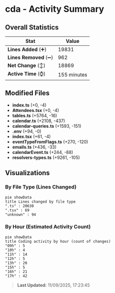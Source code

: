 # cda - Activity Summary 

## Overall Statistics

| Stat                   | Value                                                             |
| ---------------------- | ----------------------------------------------------------------- |
| **Lines Added** (➕)   | 19831                                          |
| **Lines Removed** (➖) | 962                                        |
| **Net Change** (↕)    | 18869                |
| **Active Time** (⌚)   | 155 minutes |


## Modified Files
- **index.ts** (+0, -4)
- **Attendees.tsx** (+0, -4)
- **tables.ts** (+5764, -16)
- **calendar.ts** (+2108, -437)
- **calendar-queries.ts** (+1593, -151)
- **.env** (+94, -0)
- **index.tsx** (+61, -4)
- **eventTypeFromFlags.ts** (+270, -120)
- **emails.ts** (+436, -33)
- **calendarEvent.ts** (+244, -88)
- **resolvers-types.ts** (+9261, -105)

## Visualizations

### By File Type (Lines Changed)

```mermaid
pie showData
title Lines changed by file type
".ts" : 20630
".tsx" : 69
"unknown" : 94
```

### By Hour (Estimated Activity Count)

```mermaid
pie showData
title Coding activity by hour (count of changes)
"09h" : 5
"10h" : 4
"11h" : 14
"12h" : 5
"13h" : 20
"15h" : 5
"16h" : 21
"17h" : 42
```


> **Last Updated:** 11/09/2025, 17:23:45